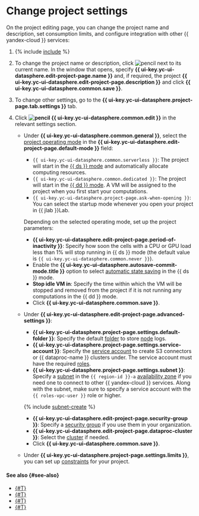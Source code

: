 # Change project settings

On the project editing page, you can change the project name and description, set consumption limits, and configure integration with other {{ yandex-cloud }} services:

1. {% include [include](../../../_includes/datasphere/ui-find-project.md) %}
1. To change the project name or description, click ![pencil](../../../_assets/pencil-line.svg) next to its current name. In the window that opens, specify **{{ ui-key.yc-ui-datasphere.edit-project-page.name }}** and, if required, the project **{{ ui-key.yc-ui-datasphere.edit-project-page.description }}** and click **{{ ui-key.yc-ui-datasphere.common.save }}**.
1. To change other settings, go to the **{{ ui-key.yc-ui-datasphere.project-page.tab.settings }}** tab.
1. Click **![pencil](../../../_assets/pencil-line.svg) {{ ui-key.yc-ui-datasphere.common.edit }}** in the relevant settings section.

   * Under **{{ ui-key.yc-ui-datasphere.common.general }}**, select the [project operating mode](../../concepts/project.md#mode) in the **{{ ui-key.yc-ui-datasphere.edit-project-page.default-mode }}** field:
      * `{{ ui-key.yc-ui-datasphere.common.serverless }}`: The project will start in the [{{ ds }} mode](../../concepts/project.md#serverless) and automatically allocate computing resources.
      * `{{ ui-key.yc-ui-datasphere.common.dedicated }}`: The project will start in the [{{ dd }} mode](../../concepts/project.md#dedicated). A VM will be assigned to the project when you first start your computations.
      * `{{ ui-key.yc-ui-datasphere.project-page.ask-when-opening }}`: You can select the startup mode whenever you open your project in {{ jlab }}Lab.

      Depending on the selected operating mode, set up the project parameters:

      * **{{ ui-key.yc-ui-datasphere.edit-project-page.period-of-inactivity }}**: Specify how soon the cells with a CPU or GPU load less than 1% will stop running in {{ ds }} mode (the default value is `{{ ui-key.yc-ui-datasphere.common.never }}`).
      * Enable the **{{ ui-key.yc-ui-datasphere.autosave-commit-mode.title }}** option to select [automatic state saving](../../concepts/save-state.md#auto-save) in the {{ ds }} mode.
      * **Stop idle VM in**: Specify the time within which the VM will be stopped and removed from the project if it is not running any computations in the {{ dd }} mode.
      * Click **{{ ui-key.yc-ui-datasphere.common.save }}**.

   * Under **{{ ui-key.yc-ui-datasphere.edit-project-page.advanced-settings }}**:

      * **{{ ui-key.yc-ui-datasphere.project-page.settings.default-folder }}**: Specify the default [folder](../../../resource-manager/concepts/resources-hierarchy.md#folder) to store [node](../../concepts/deploy/index.md#node) logs.
      * **{{ ui-key.yc-ui-datasphere.project-page.settings.service-account }}**: Specify the [service account](../../../iam/concepts/users/service-accounts.md) to create S3 connectors or {{ dataproc-name }} clusters under. The service account must have the required [roles](../../../iam/concepts/access-control/roles).
      * **{{ ui-key.yc-ui-datasphere.project-page.settings.subnet }}**: Specify a [subnet](../../../vpc/concepts/network.md#subnet) in the `{{ region-id }}-a` [availability zone](../../../overview/concepts/geo-scope.md) if you need one to connect to other {{ yandex-cloud }} services. Along with the subnet, make sure to specify a service account with the `{{ roles-vpc-user }}` role or higher.

      {% include [subnet-create](../../../_includes/subnet-create.md) %}

      * **{{ ui-key.yc-ui-datasphere.edit-project-page.security-group }}**: Specify a [security group](../../../vpc/concepts/security-groups.md) if you use them in your organization.
      * **{{ ui-key.yc-ui-datasphere.edit-project-page.dataproc-cluster }}**: Select the [cluster](../../../data-proc/operations/cluster-create.md) if needed.
      * Click **{{ ui-key.yc-ui-datasphere.common.save }}**.

   * Under **{{ ui-key.yc-ui-datasphere.project-page.settings.limits }}**, you can set up [constraints](restrictions.md) for your project.

#### See also {#see-also}

* [{#T}](restrictions.md)
* [{#T}](install-dependencies.md)
* [{#T}](control-compute-resources.md)
* [{#T}](../user-images.md)

